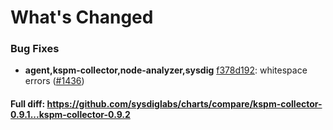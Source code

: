 # What's Changed

### Bug Fixes
- **agent,kspm-collector,node-analyzer,sysdig** [f378d192](https://github.com/sysdiglabs/charts/commit/f378d1922d0f21f5936c6ed872e6538536ccf1f2): whitespace errors ([#1436](https://github.com/sysdiglabs/charts/issues/1436))
#### Full diff: https://github.com/sysdiglabs/charts/compare/kspm-collector-0.9.1...kspm-collector-0.9.2
